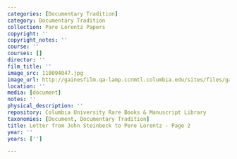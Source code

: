 ```yaml
---
categories: [Documentary Tradition]
category: Documentary Tradition
collection: Pare Lorentz Papers
copyright: ''
copyright_notes: ''
course: ''
courses: []
director: ''
film_title: ''
image_src: 110094047.jpg
image_url: http://gainesfilm.qa-lamp.ccnmtl.columbia.edu/sites/files/gainesfilm/images/110094047.jpg
location: ''
media: [document]
notes: ''
physical_description: ''
repository: Columbia University Rare Books & Manuscript Library
taxonomies: [Document, Documentary Tradition]
title: Letter from John Steinbeck to Pere Lorentz - Page 2
year: ''
years: ['']

---
```

